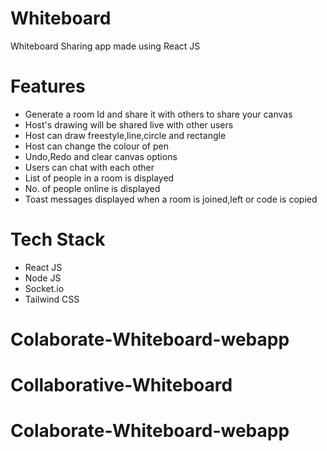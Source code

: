 # Whiteboard
Whiteboard Sharing app made using React JS

# Features
- Generate a room Id and share it with others to share your canvas
- Host's drawing will be shared live with other users
- Host can draw freestyle,line,circle and rectangle
- Host can change the colour of pen
- Undo,Redo and clear canvas options
- Users can chat with each other
- List of people in a room is displayed
- No. of people online is displayed
- Toast messages displayed when a room is joined,left or code is copied

# Tech Stack
- React JS
- Node JS
- Socket.io
- Tailwind CSS
# Colaborate-Whiteboard-webapp
# Collaborative-Whiteboard
# Colaborate-Whiteboard-webapp
